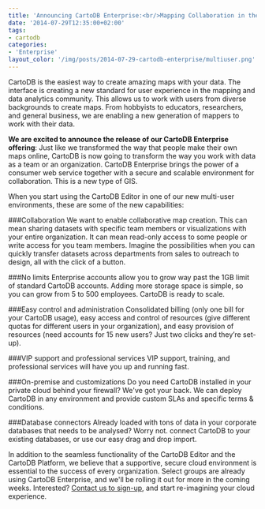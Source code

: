 ```yaml
---
title: 'Announcing CartoDB Enterprise:<br/>Mapping Collaboration in the Cloud'
date: '2014-07-29T12:35:00+02:00'
tags:
- cartodb
categories:
- 'Enterprise'
layout_color: '/img/posts/2014-07-29-cartodb-enterprise/multiuser.png'
---
```


CartoDB is the easiest way to create amazing maps with your data. The interface is creating a new standard for user experience in the mapping and data analytics community. This allows us to work with users from diverse backgrounds to create maps. From hobbyists to educators, researchers, and general business, we are enabling a new generation of mappers to work with their data. 

<!--more-->

**We are excited to announce the release of our CartoDB Enterprise offering**: Just like we transformed the way that people make their own maps online, CartoDB is now going to transform the way you work with data as a team or an organization. CartoDB Enterprise brings the power of a consumer web service together with a secure and scalable environment for collaboration. This is a new type of GIS.

When you start using the CartoDB Editor in one of our new multi-user environments, these are some of the new capabilities: 

###Collaboration
We want to enable collaborative map creation. This can mean sharing datasets with specific team members or visualizations with your entire organization. It can mean read-only access to some people or write access for you team members. Imagine the possibilities when you can quickly transfer datasets across departments from sales to outreach to design, all with the click of a button. 

###No limits
Enterprise accounts allow you to grow way past the 1GB limit of standard CartoDB accounts. Adding more storage space is simple, so you can grow from 5 to 500 employees. CartoDB is ready to scale. 

###Easy control and administration
Consolidated billing (only one bill for your CartoDB usage), easy access and control of resources (give different quotas for different users in your organization), and easy provision of resources (need accounts for 15 new users? Just two clicks and they’re set-up).

###VIP support and professional services
VIP support, training, and professional services will have you up and running fast. 

###On-premise and customizations
Do you need CartoDB installed in your private cloud behind your firewall? We've got your back. We can deploy CartoDB in any environment and provide custom SLAs and specific terms & conditions.

###Database connectors
Already loaded with tons of data in your corporate databases that needs to be analysed? Worry not. connect CartoDB to your existing databases, or use our easy drag and drop import. 

In addition to the seamless functionality of the CartoDB Editor and the CartoDB Platform, we believe that a supportive, secure cloud environment is essential to the success of every organization. Select groups are already using CartoDB Enterprise, and we'll be rolling it out for more in the coming weeks. Interested? [Contact us to sign-up](mailto:sales@cartodb.com), and start re-imagining your cloud experience. 
